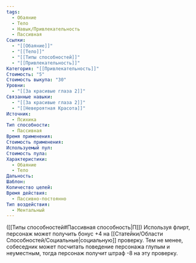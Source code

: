 ```yaml
---
tags:
  - Обаяние
  - Тело
  - Навык/Привлекательность
  - Пассивная
Ссылки:
  - "[[Обаяние]]"
  - "[[Тело]]"
  - "[[Типы способностей]]"
  - "[[Привлекательность]]"
Категория: "[[Привлекательность]]"
Стоимость: "5"
Стоимость выкупа: "30"
Уровни:
  - "[[За красивые глаза 2]]"
Связанные навыки:
  - "[[За красивые глаза 2]]"
  - "[[Невероятная Красота]]"
Источник:
  - Психика
Тип способности:
  - Пассивная
Время применения: 
Стоимость применения: 
Используемый пул: 
Стоимость пула: 
Характеристики:
  - Обаяние
  - Тело
Дальность: 
Шаблон: 
Количество целей: 
Время действия:
  - Пассивно-постоянно
Тип воздействия:
  - Ментальный
---
```

([[Типы способностей#Пассивная способность|П]]) Используя флирт, персонаж может получить бонус +4 на [[Статейки/Области Способностей/Социальные|социальную]] проверку. Тем не менее, собеседник может посчитать поведение персонажа глупым и неуместным, тогда персонаж получит штраф -8 на эту проверку.